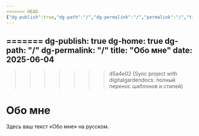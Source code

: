 ```yaml
---
<<<<<<< HEAD
{"dg-publish":true,"dg-path":"/","dg-permalink":"/","permalink":"/","title":"Обо мне","tags":["gardenEntry"]}
---
```



=======
dg-publish: true
dg-home: true
dg-path: "/"
dg-permalink: "/"
title: "Обо мне"
date: 2025-06-04
---

>>>>>>> d5a4e02 (Sync project with digitalgardendocs: полный перенос шаблонов и стилей)
# Обо мне

Здесь ваш текст «Обо мне» на русском.
